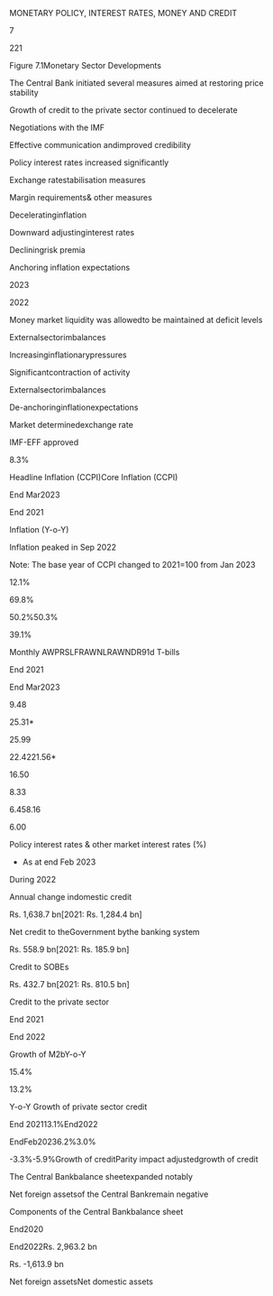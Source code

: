 MONETARY POLICY, INTEREST RATES, MONEY AND CREDIT

7

221

Figure 7.1Monetary Sector Developments

The Central Bank initiated several measures aimed at restoring price stability

Growth of credit to the private sector continued to decelerate

Negotiations with the IMF

Effective communication andimproved credibility

Policy interest rates increased significantly

Exchange ratestabilisation measures

Margin requirements& other measures

Deceleratinginflation

Downward adjustinginterest rates

Decliningrisk premia

Anchoring inflation expectations

2023

2022

Money market liquidity was allowedto be maintained at deficit levels

Externalsectorimbalances

Increasinginflationarypressures

Significantcontraction of activity

Externalsectorimbalances

De-anchoringinflationexpectations

Market determinedexchange rate

IMF-EFF approved

8.3%

Headline Inflation (CCPI)Core Inflation (CCPI)

End Mar2023

End 2021

Inflation (Y-o-Y)

Inflation peaked in Sep 2022

Note: The base year of CCPI changed to 2021=100 from Jan 2023

12.1%

69.8%

50.2%50.3%

39.1%

Monthly AWPRSLFRAWNLRAWNDR91d T-bills

End 2021

End Mar2023

9.48

25.31*

25.99

22.4221.56*

16.50

8.33

6.458.16

6.00

Policy interest rates & other market interest rates (%)

* As at end Feb 2023

During 2022

Annual change indomestic credit

Rs. 1,638.7 bn[2021: Rs. 1,284.4 bn]

Net credit to theGovernment bythe banking system

Rs. 558.9 bn[2021: Rs. 185.9 bn]

Credit to SOBEs

Rs. 432.7 bn[2021: Rs. 810.5 bn]

Credit to the private sector

End 2021

End 2022

Growth of M2bY-o-Y

15.4%

13.2%

Y-o-Y Growth of private sector credit

End 202113.1%End2022

EndFeb20236.2%3.0%

-3.3%-5.9%Growth of creditParity impact adjustedgrowth of credit

The Central Bankbalance sheetexpanded notably

Net foreign assetsof the Central Bankremain negative

Components of the Central Bankbalance sheet

End2020

End2022Rs. 2,963.2 bn

Rs. -1,613.9 bn

Net foreign assetsNet domestic assets